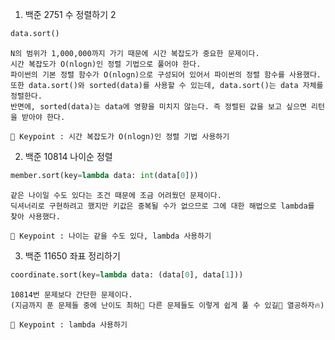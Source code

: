 1. 백준 2751 수 정렬하기 2
``` python
data.sort()
```

    N의 범위가 1,000,000까지 가기 때문에 시간 복잡도가 중요한 문제이다.
    시간 복잡도가 O(nlogn)인 정렬 기법으로 풀어야 한다.
    파이썬의 기본 정렬 함수가 O(nlogn)으로 구성되어 있어서 파이썬의 정렬 함수를 사용했다.
    또한 data.sort()와 sorted(data)를 사용할 수 있는데, data.sort()는 data 자체를 정렬한다.
    반면에, sorted(data)는 data에 영향을 미치지 않는다. 즉 정렬된 값을 보고 싶으면 리턴을 받아야 한다.

    🔑 Keypoint : 시간 복잡도가 O(nlogn)인 정렬 기법 사용하기
    
2. 백준 10814 나이순 정렬
``` python
member.sort(key=lambda data: int(data[0]))
```

    같은 나이일 수도 있다는 조건 때문에 조금 어려웠던 문제이다.
    딕셔너리로 구현하려고 했지만 키값은 중복될 수가 없으므로 그에 대한 해법으로 lambda를 찾아 사용했다.

    🔑 Keypoint : 나이는 같을 수도 있다, lambda 사용하기

3. 백준 11650 좌표 정리하기
``` python
coordinate.sort(key=lambda data: (data[0], data[1]))
```

    10814번 문제보다 간단한 문제이다.
    (지금까지 푼 문제들 중에 난이도 최하🥰 다른 문제들도 이렇게 쉽게 풀 수 있길🙏 열공하자🔥)

    🔑 Keypoint : lambda 사용하기